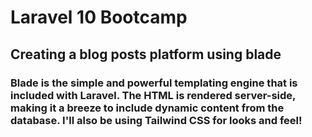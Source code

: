 # Laravel 10 Bootcamp 
## Creating a blog posts platform using blade 
### Blade is the simple and powerful templating engine that is included with Laravel. The HTML is  rendered server-side, making it a breeze to include dynamic content from the database. I'll also be using Tailwind CSS for looks and feel!
